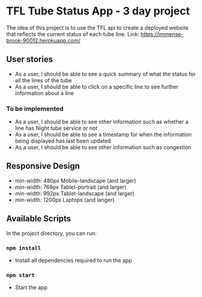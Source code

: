 # TFL Tube Status App - 3 day project
The idea of this project is to use the TFL api to create a deployed website that reflects the current status of each tube line.
Link: https://immense-brook-90012.herokuapp.com/

## User stories
- As a user, I should be able to see a quick summary of what the status for all the lines of the tube
- As a user, I should be able to click on a specific line to see further information about a line

### To be implemented
- As a user, I should be able to see other information such as whether a line has Night tube service or not
- As a user, I should be able to see a timestamp for when the information being displayed has last been updated
- As a user, I should be able to see other information such as congestion

## Responsive Design
- min-width: 480px	Mobile-landscape (and larger)
- min-width: 768px	Tablet-portrait (and larger)
- min-width: 992px	Tablet-landscape (and larger)
- min-width: 1200px	Laptops (and langer)

## Available Scripts
In the project directory, you can run:
### `npm install`
- Install all dependencies required to run the app
### `npm start`
- Start the app 


